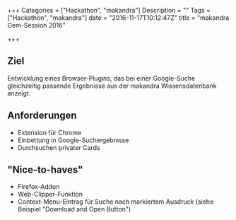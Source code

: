 +++
Categories = ["Hackathon", "makandra"]
Description = ""
Tags = ["Hackathon", "makandra"]
date = "2016-11-17T10:12:47Z"
title = "makandra Gem-Session 2016"

+++
## Ziel
Entwicklung eines Browser-Plugins, das bei einer Google-Suche gleichzeitig passende Ergebnisse aus der makandra Wissensdatenbank anzeigt.

<!--more-->

## Anforderungen
- Extension für Chrome
- Einbettung in Google-Suchergebnisse
- Durchsuchen privater Cards

## "Nice-to-haves"
- Firefox-Addon
- Web-Clipper-Funktion
- Context-Menu-Eintrag für Suche nach markiertem Ausdruck (siehe Beispiel "Download and Open Button")

